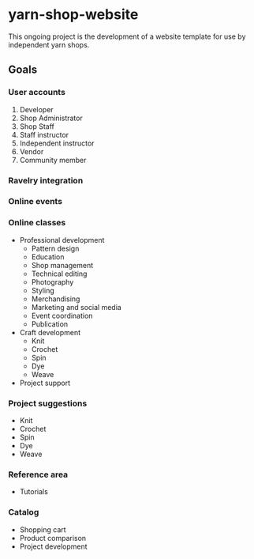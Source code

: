 # yarn-shop-website

This ongoing project is the development of a website template for use by independent yarn shops.

## Goals
### User accounts
1. Developer
2. Shop Administrator
3. Shop Staff
4. Staff instructor
5. Independent instructor
6. Vendor
7. Community member

### Ravelry integration

### Online events

### Online classes
- Professional development
  - Pattern design
  - Education
  - Shop management
  - Technical editing
  - Photography
  - Styling
  - Merchandising
  - Marketing and social media
  - Event coordination
  - Publication
- Craft development
  - Knit
  - Crochet
  - Spin
  - Dye
  - Weave 
- Project support

### Project suggestions
- Knit
- Crochet
- Spin
- Dye
- Weave 

### Reference area
- Tutorials

### Catalog
- Shopping cart
- Product comparison
- Project development
